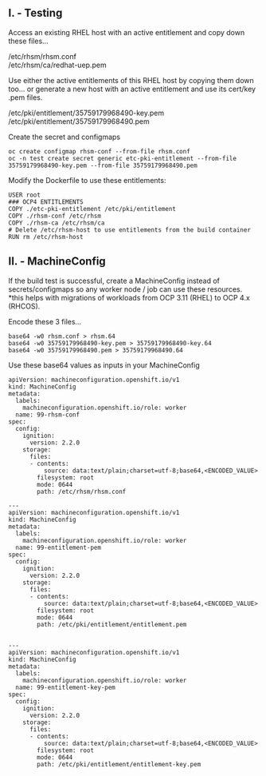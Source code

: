

## I. - Testing

Access an existing RHEL host with an active entitlement and copy down these files…

/etc/rhsm/rhsm.conf \
/etc/rhsm/ca/redhat-uep.pem

Use either the active entitlements of this RHEL host by copying them down too… or generate a new host with an active entitlement and use its cert/key .pem files.

/etc/pki/entitlement/35759179968490-key.pem \
/etc/pki/entitlement/35759179968490.pem

Create the secret and configmaps

`oc create configmap rhsm-conf --from-file rhsm.conf` \
`oc -n test create secret generic etc-pki-entitlement --from-file 35759179968490-key.pem --from-file 35759179968490.pem`

Modify the Dockerfile to use these entitlements:
```
USER root
### OCP4 ENTITLEMENTS
COPY ./etc-pki-entitlement /etc/pki/entitlement
COPY ./rhsm-conf /etc/rhsm
COPY ./rhsm-ca /etc/rhsm/ca
# Delete /etc/rhsm-host to use entitlements from the build container
RUN rm /etc/rhsm-host
```

## II. - MachineConfig

If the build test is successful, create a MachineConfig instead of secrets/configmaps so any worker node / job can use these resources. *this helps with migrations of workloads from OCP 3.11 (RHEL) to OCP 4.x (RHCOS).

Encode these 3 files…

`base64 -w0 rhsm.conf > rhsm.64` \
`base64 -w0 35759179968490-key.pem > 35759179968490-key.64` \
`base64 -w0 35759179968490.pem > 35759179968490.64`

Use these base64 values as inputs in your MachineConfig

```
apiVersion: machineconfiguration.openshift.io/v1
kind: MachineConfig
metadata:
  labels:
    machineconfiguration.openshift.io/role: worker
  name: 99-rhsm-conf
spec:
  config:
    ignition:
      version: 2.2.0
    storage:
      files:
      - contents:
          source: data:text/plain;charset=utf-8;base64,<ENCODED_VALUE>
        filesystem: root
        mode: 0644
        path: /etc/rhsm/rhsm.conf

---
apiVersion: machineconfiguration.openshift.io/v1
kind: MachineConfig
metadata:
  labels:
    machineconfiguration.openshift.io/role: worker
  name: 99-entitlement-pem
spec:
  config:
    ignition:
      version: 2.2.0
    storage:
      files:
      - contents:
          source: data:text/plain;charset=utf-8;base64,<ENCODED_VALUE>
        filesystem: root
        mode: 0644
        path: /etc/pki/entitlement/entitlement.pem


--- 
apiVersion: machineconfiguration.openshift.io/v1
kind: MachineConfig
metadata:
  labels:
    machineconfiguration.openshift.io/role: worker
  name: 99-entitlement-key-pem
spec:
  config:
    ignition:
      version: 2.2.0
    storage:
      files:
      - contents:
          source: data:text/plain;charset=utf-8;base64,<ENCODED_VALUE>
        filesystem: root
        mode: 0644
        path: /etc/pki/entitlement/entitlement-key.pem
```

